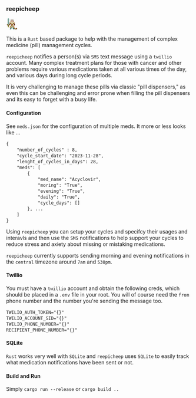 ### reepicheep
<img src="https://github.com/danielbeach/reepicheep/blob/main/imgs/reep.png" width="30">

This is a `Rust` based package to help with the management of
complex medicine (pill) management cycles.

`reepicheep` notifies a person(s) via `SMS` text message using a `twillio` account.
Many complex treatment plans for those with cancer and other problems
require various medications taken at all various times of the day,
and various days during long cycle periods.

It is very challenging to manage these pills via classic 
"pill dispensers," as even this can be challenging and
error prone when filling the pill dispensers and its easy
to forget with a busy life.

#### Configuration
See `meds.json` for the configuration of multiple meds.
It more or less looks like ...
```
{
    "number_of_cycles" : 8,
    "cycle_start_date": "2023-11-28",
    "lenght_of_cycles_in_days": 28,
    "meds": [
        {
            "med_name": "Acyclovir",
            "moring": "True",
            "evening": "True",
            "daily": "True",
            "cycle_days": []
        }, ...
    ]
}
```

Using `reepicheep` you can setup your cycles and
specifcy their usages and interavls and then use
the `SMS` notifications to help support your 
cycles to reduce stress and axiety about missing
or mistaking medications.

`reepicheep` currently supports sending morning and
evening notifications in the `central` timezone around
`7am` and `530pm`.


#### Twillio
You must have a `twillio` account and obtain the following creds,
which should be placed in a `.env` file in your root. You will of
course need the `from` phone number and the number you're sending
the message too.
```
TWILIO_AUTH_TOKEN="{}"
TWILIO_ACCOUNT_SID="{}"
TWILIO_PHONE_NUMBER="{}"
RECIPIENT_PHONE_NUMBER="{}"
```

#### SQLite
`Rust` works very well with `SQLite` and `reepicheep` uses `SQLite`
to easily track what medication notifications have been sent or not.

#### Build and Run
Simply `cargo run --release` or `cargo build ..` 

